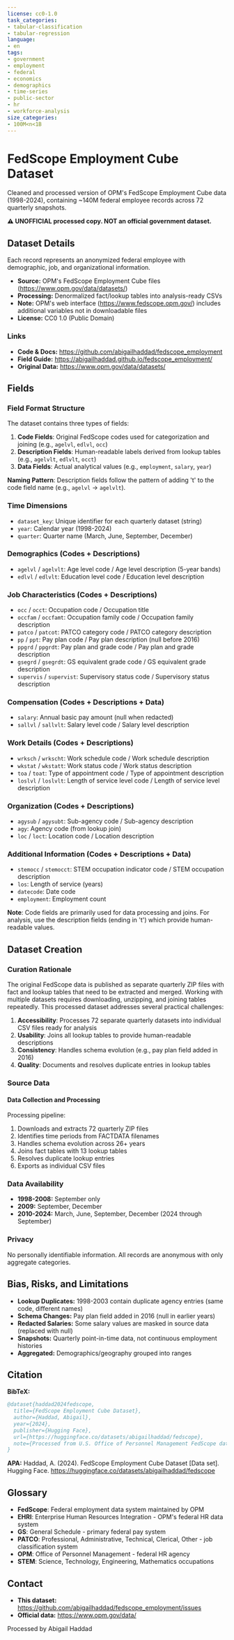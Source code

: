 ```yaml
---
license: cc0-1.0
task_categories:
- tabular-classification
- tabular-regression
language:
- en
tags:
- government
- employment
- federal
- economics
- demographics
- time-series
- public-sector
- hr
- workforce-analysis
size_categories:
- 100M<n<1B
---
```


# FedScope Employment Cube Dataset

Cleaned and processed version of OPM's FedScope Employment Cube data (1998-2024), containing ~140M federal employee records across 72 quarterly snapshots.

**⚠️ UNOFFICIAL processed copy. NOT an official government dataset.**

## Dataset Details

Each record represents an anonymized federal employee with demographic, job, and organizational information. 

- **Source:** OPM's FedScope Employment Cube files (https://www.opm.gov/data/datasets/)
- **Processing:** Denormalized fact/lookup tables into analysis-ready CSVs
- **Note:** OPM's web interface (https://www.fedscope.opm.gov/) includes additional variables not in downloadable files
- **License:** CC0 1.0 (Public Domain)

### Links

- **Code & Docs:** https://github.com/abigailhaddad/fedscope_employment
- **Field Guide:** https://abigailhaddad.github.io/fedscope_employment/
- **Original Data:** https://www.opm.gov/data/datasets/

## Fields

### Field Format Structure

The dataset contains three types of fields:

1. **Code Fields**: Original FedScope codes used for categorization and joining (e.g., `agelvl`, `edlvl`, `occ`)
2. **Description Fields**: Human-readable labels derived from lookup tables (e.g., `agelvlt`, `edlvlt`, `occt`)
3. **Data Fields**: Actual analytical values (e.g., `employment`, `salary`, `year`)

**Naming Pattern**: Description fields follow the pattern of adding 't' to the code field name (e.g., `agelvl` → `agelvlt`).

### Time Dimensions
- `dataset_key`: Unique identifier for each quarterly dataset (string)
- `year`: Calendar year (1998-2024)
- `quarter`: Quarter name (March, June, September, December)

### Demographics (Codes + Descriptions)
- `agelvl` / `agelvlt`: Age level code / Age level description (5-year bands)
- `edlvl` / `edlvlt`: Education level code / Education level description

### Job Characteristics (Codes + Descriptions)
- `occ` / `occt`: Occupation code / Occupation title
- `occfam` / `occfamt`: Occupation family code / Occupation family description
- `patco` / `patcot`: PATCO category code / PATCO category description
- `pp` / `ppt`: Pay plan code / Pay plan description (null before 2016)
- `ppgrd` / `ppgrdt`: Pay plan and grade code / Pay plan and grade description
- `gsegrd` / `gsegrdt`: GS equivalent grade code / GS equivalent grade description
- `supervis` / `supervist`: Supervisory status code / Supervisory status description

### Compensation (Codes + Descriptions + Data)
- `salary`: Annual basic pay amount (null when redacted)
- `sallvl` / `sallvlt`: Salary level code / Salary level description

### Work Details (Codes + Descriptions)
- `wrksch` / `wrkscht`: Work schedule code / Work schedule description
- `wkstat` / `wkstatt`: Work status code / Work status description
- `toa` / `toat`: Type of appointment code / Type of appointment description
- `loslvl` / `loslvlt`: Length of service level code / Length of service level description

### Organization (Codes + Descriptions)
- `agysub` / `agysubt`: Sub-agency code / Sub-agency description
- `agy`: Agency code (from lookup join)
- `loc` / `loct`: Location code / Location description

### Additional Information (Codes + Descriptions + Data)
- `stemocc` / `stemocct`: STEM occupation indicator code / STEM occupation description
- `los`: Length of service (years)
- `datecode`: Date code
- `employment`: Employment count

**Note**: Code fields are primarily used for data processing and joins. For analysis, use the description fields (ending in 't') which provide human-readable values.

## Dataset Creation

### Curation Rationale

The original FedScope data is published as separate quarterly ZIP files with fact and lookup tables that need to be extracted and merged. Working with multiple datasets requires downloading, unzipping, and joining tables repeatedly. This processed dataset addresses several practical challenges:

1. **Accessibility**: Processes 72 separate quarterly datasets into individual CSV files ready for analysis
2. **Usability**: Joins all lookup tables to provide human-readable descriptions
3. **Consistency**: Handles schema evolution (e.g., pay plan field added in 2016)
4. **Quality**: Documents and resolves duplicate entries in lookup tables

### Source Data

#### Data Collection and Processing

Processing pipeline:
1. Downloads and extracts 72 quarterly ZIP files
2. Identifies time periods from FACTDATA filenames  
3. Handles schema evolution across 26+ years
4. Joins fact tables with 13 lookup tables
5. Resolves duplicate lookup entries
6. Exports as individual CSV files

### Data Availability
- **1998-2008:** September only
- **2009:** September, December
- **2010-2024:** March, June, September, December (2024 through September)

### Privacy

No personally identifiable information. All records are anonymous with only aggregate categories.

## Bias, Risks, and Limitations

- **Lookup Duplicates:** 1998-2003 contain duplicate agency entries (same code, different names)
- **Schema Changes:** Pay plan field added in 2016 (null in earlier years)
- **Redacted Salaries:** Some salary values are masked in source data (replaced with null)
- **Snapshots:** Quarterly point-in-time data, not continuous employment histories
- **Aggregated:** Demographics/geography grouped into ranges


## Citation

**BibTeX:**
```bibtex
@dataset{haddad2024fedscope,
  title={FedScope Employment Cube Dataset},
  author={Haddad, Abigail},
  year={2024},
  publisher={Hugging Face},
  url={https://huggingface.co/datasets/abigailhaddad/fedscope},
  note={Processed from U.S. Office of Personnel Management FedScope data}
}
```

**APA:**
Haddad, A. (2024). FedScope Employment Cube Dataset [Data set]. Hugging Face. https://huggingface.co/datasets/abigailhaddad/fedscope

## Glossary

- **FedScope**: Federal employment data system maintained by OPM
- **EHRI**: Enterprise Human Resources Integration - OPM's federal HR data system
- **GS**: General Schedule - primary federal pay system
- **PATCO**: Professional, Administrative, Technical, Clerical, Other - job classification system
- **OPM**: Office of Personnel Management - federal HR agency
- **STEM**: Science, Technology, Engineering, Mathematics occupations

## Contact

- **This dataset:** https://github.com/abigailhaddad/fedscope_employment/issues
- **Official data:** https://www.opm.gov/data/

Processed by Abigail Haddad